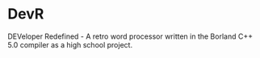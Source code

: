 # DevR
DEVeloper Redefined - A retro word processor written in the Borland C++ 5.0 compiler as a high school project.
